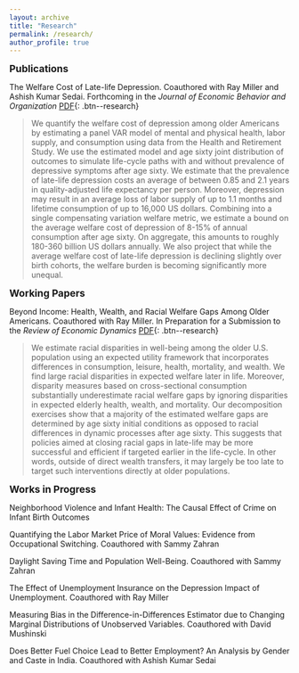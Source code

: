 ```yaml
---
layout: archive
title: "Research"
permalink: /research/
author_profile: true
---
```

<span style="font-size:1.25em; font-weight:bold;">Publications</span>

The Welfare Cost of Late-life Depression. Coauthored with Ray Miller and Ashish Kumar Sedai. Forthcoming in the *Journal of Economic Behavior and Organization* [PDF](/files/pdf/research/Welfare_Cost_Late-life_Depression.pdf){: .btn--research}

> We quantify the welfare cost of depression among older Americans by estimating a panel VAR model of mental and physical health, labor supply, and consumption using data from the Health and Retirement Study. We use the estimated model and age sixty joint distribution of outcomes to simulate life-cycle paths with and without prevalence of depressive symptoms after age sixty. We estimate that the prevalence of late-life depression costs an average of between 0.85 and 2.1 years in quality-adjusted life expectancy per person. Moreover, depression may result in an average loss of labor supply of up to 1.1 months and lifetime consumption of up to 16,000 US dollars. Combining into a single compensating variation welfare metric, we estimate a bound on the average welfare cost of depression of 8-15% of annual consumption after age sixty. On aggregate, this amounts to roughly 180-360 billion US dollars annually. We also project that while the average welfare cost of late-life depression is declining slightly over birth cohorts, the welfare burden is becoming significantly more unequal.


<span style="font-size:1.25em; font-weight:bold;">Working Papers</span>

Beyond Income: Health, Wealth, and Racial Welfare Gaps Among Older Americans. Coauthored with Ray Miller. In Preparation for a Submission to the *Review of Economic Dynamics* [PDF](/files/pdf/research/Racial_Welfare_Chin_Miller_2022.pdf){: .btn--research}

> We estimate racial disparities in well-being among the older U.S. population using an expected utility framework that incorporates differences in consumption, leisure, health, mortality, and wealth. We find large racial disparities in expected welfare later in life. Moreover, disparity measures based on cross-sectional consumption substantially underestimate racial welfare gaps by ignoring disparities in expected elderly health, wealth, and mortality. Our decomposition exercises show that a majority of the estimated welfare gaps are determined by age sixty initial conditions as opposed to racial differences in dynamic processes after age sixty. This suggests that policies aimed at closing racial gaps in late-life may be more successful and efficient if targeted earlier in the life-cycle. In other words, outside of direct wealth transfers, it may largely be too late to target such interventions directly at older populations.


<span style="font-size:1.25em; font-weight:bold;"> Works in Progress</span>

Neighborhood Violence and Infant Health: The Causal Effect of Crime on Infant Birth Outcomes

Quantifying the Labor Market Price of Moral Values: Evidence from Occupational Switching. Coauthored with Sammy Zahran

Daylight Saving Time and Population Well-Being. Coauthored with Sammy Zahran

The Effect of Unemployment Insurance on the Depression Impact of Unemployment. Coauthored with Ray Miller

Measuring Bias in the Difference-in-Differences Estimator due to Changing Marginal Distributions of Unobserved Variables. Coauthored with David Mushinski

Does Better Fuel Choice Lead to Better Employment? An Analysis by Gender and Caste in India. Coauthored with Ashish Kumar Sedai
